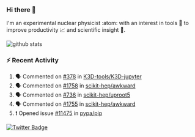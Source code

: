 ### Hi there 👋 

I'm an experimental nuclear physicist :atom: with an interest in tools :wrench: to improve productivity :chart_with_upwards_trend: and scientific insight :telescope:.

![github stats](https://github-readme-stats.vercel.app/api?username=agoose77&show_icons=true&hide_rank=true&hide_title=true&bg_color=30,e76445,904e95&text_color=efe3ec&icon_color=efe3ec)
<!--
**agoose77/agoose77** is a ✨ _special_ ✨ repository because its `README.md` (this file) appears on your GitHub profile.

Here are some ideas to get you started:

- 🔭 I’m currently working on ...
- 🌱 I’m currently learning ...
- 👯 I’m looking to collaborate on ...
- 🤔 I’m looking for help with ...
- 💬 Ask me about ...
- 📫 How to reach me: ...
- 😄 Pronouns: ...
- ⚡ Fun fact: ...
-->

### :zap: Recent Activity
<!--START_SECTION:activity-->
1. 🗣 Commented on [#378](https://github.com/K3D-tools/K3D-jupyter/issues/378) in [K3D-tools/K3D-jupyter](https://github.com/K3D-tools/K3D-jupyter)
2. 🗣 Commented on [#1758](https://github.com/scikit-hep/awkward/issues/1758) in [scikit-hep/awkward](https://github.com/scikit-hep/awkward)
3. 🗣 Commented on [#736](https://github.com/scikit-hep/uproot5/issues/736) in [scikit-hep/uproot5](https://github.com/scikit-hep/uproot5)
4. 🗣 Commented on [#1755](https://github.com/scikit-hep/awkward/issues/1755) in [scikit-hep/awkward](https://github.com/scikit-hep/awkward)
5. ❗️ Opened issue [#11475](https://github.com/pypa/pip/issues/11475) in [pypa/pip](https://github.com/pypa/pip)
<!--END_SECTION:activity-->


[![Twitter Badge](https://img.shields.io/twitter/follow/agoose77?style=flat-square&logo=Twitter&logoColor=white&color=cornflowerblue)](https://twitter.com/agoose77)

